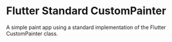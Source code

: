 # Flutter Standard CustomPainter

A simple paint app using a standard implementation of the Flutter CustomPainter class.

